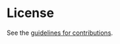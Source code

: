 # License

See the
[guidelines for contributions](https://github.com/cabo/instance-affinity/blob/main/CONTRIBUTING.md).
